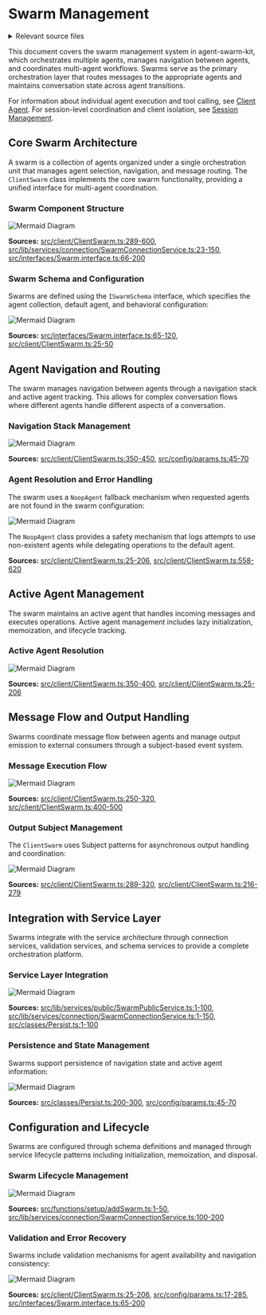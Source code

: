 # Swarm Management

<details>
<summary>Relevant source files</summary>

The following files were used as context for generating this wiki page:

- [package-lock.json](package-lock.json)
- [package.json](package.json)
- [src/client/ClientAgent.ts](src/client/ClientAgent.ts)
- [src/client/ClientHistory.ts](src/client/ClientHistory.ts)
- [src/client/ClientSession.ts](src/client/ClientSession.ts)
- [src/client/ClientSwarm.ts](src/client/ClientSwarm.ts)
- [src/config/params.ts](src/config/params.ts)
- [src/index.ts](src/index.ts)
- [src/interfaces/Agent.interface.ts](src/interfaces/Agent.interface.ts)
- [src/interfaces/Session.interface.ts](src/interfaces/Session.interface.ts)
- [src/interfaces/Swarm.interface.ts](src/interfaces/Swarm.interface.ts)
- [src/lib/services/connection/AgentConnectionService.ts](src/lib/services/connection/AgentConnectionService.ts)
- [src/lib/services/connection/SessionConnectionService.ts](src/lib/services/connection/SessionConnectionService.ts)
- [src/lib/services/connection/SwarmConnectionService.ts](src/lib/services/connection/SwarmConnectionService.ts)
- [src/lib/services/public/AgentPublicService.ts](src/lib/services/public/AgentPublicService.ts)
- [src/lib/services/public/SessionPublicService.ts](src/lib/services/public/SessionPublicService.ts)
- [src/lib/services/public/SwarmPublicService.ts](src/lib/services/public/SwarmPublicService.ts)
- [src/model/GlobalConfig.model.ts](src/model/GlobalConfig.model.ts)
- [types.d.ts](types.d.ts)

</details>



This document covers the swarm management system in agent-swarm-kit, which orchestrates multiple agents, manages navigation between agents, and coordinates multi-agent workflows. Swarms serve as the primary orchestration layer that routes messages to the appropriate agents and maintains conversation state across agent transitions.

For information about individual agent execution and tool calling, see [Client Agent](#2.1). For session-level coordination and client isolation, see [Session Management](#2.3).

## Core Swarm Architecture

A swarm is a collection of agents organized under a single orchestration unit that manages agent selection, navigation, and message routing. The `ClientSwarm` class implements the core swarm functionality, providing a unified interface for multi-agent coordination.

### Swarm Component Structure

![Mermaid Diagram](./diagrams\5_Swarm_Management_0.svg)

**Sources:** [src/client/ClientSwarm.ts:289-600](), [src/lib/services/connection/SwarmConnectionService.ts:23-150](), [src/interfaces/Swarm.interface.ts:66-200]()

### Swarm Schema and Configuration

Swarms are defined using the `ISwarmSchema` interface, which specifies the agent collection, default agent, and behavioral configuration:

![Mermaid Diagram](./diagrams\5_Swarm_Management_1.svg)

**Sources:** [src/interfaces/Swarm.interface.ts:65-120](), [src/client/ClientSwarm.ts:25-50]()

## Agent Navigation and Routing

The swarm manages navigation between agents through a navigation stack and active agent tracking. This allows for complex conversation flows where different agents handle different aspects of a conversation.

### Navigation Stack Management

![Mermaid Diagram](./diagrams\5_Swarm_Management_2.svg)

**Sources:** [src/client/ClientSwarm.ts:350-450](), [src/config/params.ts:45-70]()

### Agent Resolution and Error Handling

The swarm uses a `NoopAgent` fallback mechanism when requested agents are not found in the swarm configuration:

![Mermaid Diagram](./diagrams\5_Swarm_Management_3.svg)

The `NoopAgent` class provides a safety mechanism that logs attempts to use non-existent agents while delegating operations to the default agent.

**Sources:** [src/client/ClientSwarm.ts:25-206](), [src/client/ClientSwarm.ts:558-620]()

## Active Agent Management

The swarm maintains an active agent that handles incoming messages and executes operations. Active agent management includes lazy initialization, memoization, and lifecycle tracking.

### Active Agent Resolution

![Mermaid Diagram](./diagrams\5_Swarm_Management_4.svg)

**Sources:** [src/client/ClientSwarm.ts:350-400](), [src/client/ClientSwarm.ts:25-206]()

## Message Flow and Output Handling

Swarms coordinate message flow between agents and manage output emission to external consumers through a subject-based event system.

### Message Execution Flow

![Mermaid Diagram](./diagrams\5_Swarm_Management_5.svg)

**Sources:** [src/client/ClientSwarm.ts:250-320](), [src/client/ClientSwarm.ts:400-500]()

### Output Subject Management

The `ClientSwarm` uses Subject patterns for asynchronous output handling and coordination:

![Mermaid Diagram](./diagrams\5_Swarm_Management_6.svg)

**Sources:** [src/client/ClientSwarm.ts:289-320](), [src/client/ClientSwarm.ts:216-279]()

## Integration with Service Layer

Swarms integrate with the service architecture through connection services, validation services, and schema services to provide a complete orchestration platform.

### Service Layer Integration

![Mermaid Diagram](./diagrams\5_Swarm_Management_7.svg)

**Sources:** [src/lib/services/public/SwarmPublicService.ts:1-100](), [src/lib/services/connection/SwarmConnectionService.ts:1-150](), [src/classes/Persist.ts:1-100]()

### Persistence and State Management

Swarms support persistence of navigation state and active agent information:

![Mermaid Diagram](./diagrams\5_Swarm_Management_8.svg)

**Sources:** [src/classes/Persist.ts:200-300](), [src/config/params.ts:45-70]()

## Configuration and Lifecycle

Swarms are configured through schema definitions and managed through service lifecycle patterns including initialization, memoization, and disposal.

### Swarm Lifecycle Management

![Mermaid Diagram](./diagrams\5_Swarm_Management_9.svg)

**Sources:** [src/functions/setup/addSwarm.ts:1-50](), [src/lib/services/connection/SwarmConnectionService.ts:100-200]()

### Validation and Error Recovery

Swarms include validation mechanisms for agent availability and navigation consistency:

![Mermaid Diagram](./diagrams\5_Swarm_Management_10.svg)

**Sources:** [src/client/ClientSwarm.ts:25-206](), [src/config/params.ts:17-285](), [src/interfaces/Swarm.interface.ts:65-200]()